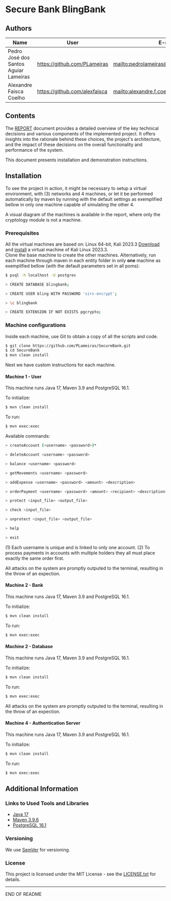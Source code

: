 # Secure Bank BlingBank

## Authors

Name                                       | User                                       | E-mail                                                     |
-------------------------------------------|--------------------------------------------| -----------------------------------------------------------|
Pedro José dos Santos Aguiar Lameiras      | <https://github.com/PLameiras>             | <mailto:pedrolameiras@tecnico.ulisboa.pt>                  |
Alexandre Faísca Coelho                    | <https://github.com/alexfaisca>            | <mailto:alexandre.f.coelho@tecnico.ulisboa.pt>             |


## Contents

The [REPORT](REPORT.md) document provides a detailed overview of the key technical decisions and various components of the implemented project.
It offers insights into the rationale behind these choices, the project's architecture, and the impact of these decisions on the overall functionality and performance of the system.

This document presents installation and demonstration instructions.

## Installation

To see the project in action, it might be necessary to setup a virtual environment, with (3) networks and 4 machines, or let it be performed automatically by maven
by running with the default settings as exemplified bellow in only one machine capable of simulating the other 4.

A visual diagram of the machines is available in the report, where only the cryptology module is not a machine.

### Prerequisites

All the virtual machines are based on: Linux 64-bit, Kali 2023.3
[Download](https://...link_to_download_installation_media) and [install](https://...link_to_installation_instructions) a virtual machine of Kali Linux 2023.3.  
Clone the base machine to create the other machines.
Alternatively, run each machine through maven in each entity folder in only **one** machine as exemplified bellow (with the default parameters set in all poms):

```sh
$ psql -h localhost -U postgres
```

```sh
> CREATE DATABASE blingbank;
```

```sh
> CREATE USER bling WITH PASSWORD 'sirs-encrypt';
```

```sh
> \c blingbank
```

```sh
> CREATE EXTENSION IF NOT EXISTS pgcrypto;
```


### Machine configurations

Inside each machine, use Git to obtain a copy of all the scripts and code.

```sh
$ git clone https://github.com/PLameiras/SecureBank.git
$ cd SecureBank
$ mvn clean install
```

Next we have custom instructions for each machine.

#### Machine 1 - User

This machine runs Java 17, Maven 3.9 and PostgreSQL 16.1.

To initialize:

```sh
$ mvn clean install
```

To run:

```sh
$ mvn exec:exec
```

Available commands:

```sh
> createAccount (<username> <password>)*
```

```sh
> deleteAccount <username> <password>
```

```sh
> balance <username> <password>
```

```sh
> getMovements <username> <password>
```

```sh
> addExpense <username> <password> <amount> <description>
```

```sh
> orderPayment <username> <password> <amount> <recipient> <description>
```

```sh
> protect <input_file> <output_file>
```

```sh
> check <input_file>
```

```sh
> unprotect <input_file> <output_file>
```

```sh
> help
```

```sh
> exit
```

(1) Each username is unique and is linked to only one account.
(2) To process payments in accounts with multiple holders they all must place exactly the same order first.

All attacks on the system are promptly outputed to the terminal, resulting in the throw of an expection.

#### Machine 2 - Bank

This machine runs Java 17, Maven 3.9 and PostgreSQL 16.1.

To initialize:

```sh
$ mvn clean install
```

To run:

```sh
$ mvn exec:exec
```

#### Machine 2 - Database

This machine runs Java 17, Maven 3.9 and PostgreSQL 16.1.

To initialize:

```sh
$ mvn clean install
```

To run:

```sh
$ mvn exec:exec
```

All attacks on the system are promptly outputed to the terminal, resulting in the throw of an expection.

#### Machine 4 - Authentication Server

This machine runs Java 17, Maven 3.9 and PostgreSQL 16.1.

To initialize:

```sh
$ mvn clean install
```

To run:

```sh
$ mvn exec:exec
```

## Additional Information

### Links to Used Tools and Libraries

- [Java 17](https://openjdk.java.net/)
- [Maven 3.9.6](https://maven.apache.org/)
- [PostgreSQL 16.1](https://www.postgresql.org/about/news/postgresql-161-155-1410-1313-1217-and-1122-released-2749/)

### Versioning

We use [SemVer](http://semver.org/) for versioning.  

### License

This project is licensed under the MIT License - see the [LICENSE.txt](LICENSE.txt) for details.

----
END OF README

